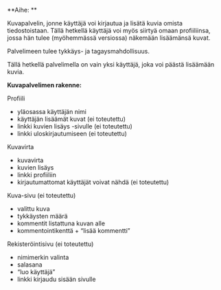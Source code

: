 **Aihe: **

Kuvapalvelin, jonne käyttäjä voi kirjautua ja lisätä kuvia omista tiedostoistaan. Tällä hetkellä käyttäjä voi myös siirtyä omaan profiiliinsa, jossa hän tulee (myöhemmässä versiossa) näkemään lisäämänsä kuvat.

Palvelimeen tulee tykkäys- ja tagaysmahdollisuus.

Tällä hetkellä palvelimella on vain yksi käyttäjä, joka voi päästä lisäämään kuvia.


**Kuvapalvelimen rakenne:**

Profiili
* yläosassa käyttäjän nimi
* käyttäjän lisäämät kuvat (ei toteutettu)
* linkki kuvien lisäys -sivulle (ei toteutettu)
* linkki uloskirjautumiseen (ei toteutettu)

Kuvavirta
*	kuvavirta
*	kuvien lisäys
*	linkki profiiliin
*	kirjautumattomat käyttäjät voivat nähdä (ei toteutettu)

Kuva-sivu (ei toteutettu)
*	valittu kuva
*	tykkäysten määrä
*	kommentit listattuna kuvan alle
*	kommentointikenttä + “lisää kommentti”

Rekisteröintisivu (ei toteutettu)
*	nimimerkin valinta
*	salasana
*	“luo käyttäjä”
*	linkki kirjaudu sisään sivulle



